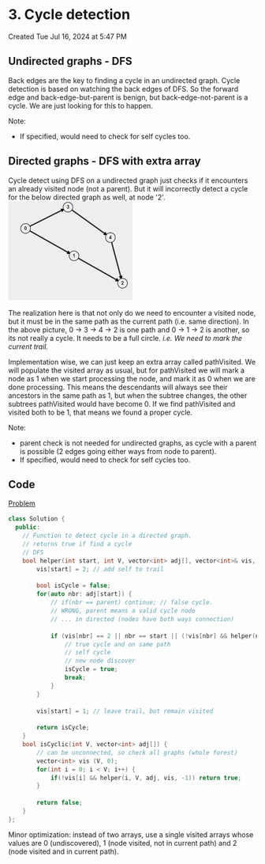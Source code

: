 # 3. Cycle detection
Created Tue Jul 16, 2024 at 5:47 PM

## Undirected graphs - DFS
Back edges are the key to finding a cycle in an undirected graph. Cycle detection is based on watching the back edges of DFS. So the forward edge and back-edge-but-parent is benign, but back-edge-not-parent is a cycle. We are just looking for this to happen.

Note:
- If specified, would need to check for self cycles too.

## Directed graphs - DFS with extra array
Cycle detect using DFS on a undirected graph just checks if it encounters an already visited node (not a parent). But it will incorrectly detect a cycle for the below directed graph as well, at node '2'.
![](../../../../../../assets/3-Cycle-detection-image-1-1a642cda.png)

The realization here is that not only do we need to encounter a visited node, but it must be in the same path as the current path (i.e. same direction). In the above picture, 0 -> 3 -> 4 -> 2 is one path and 0 -> 1 -> 2 is another, so its not really a cycle. It needs to be a full circle. *i.e. We need to mark the current trail.*

Implementation wise, we can just keep an extra array called pathVisited. We will populate the visited array as usual, but for pathVisited we will mark a node as 1 when we start processing the node, and mark it as 0 when we are done processing. This means the descendants will always see their ancestors in the same path as 1, but when the subtree changes, the other subtrees pathVisited would have become 0. If we find pathVisited and visited both to be 1, that means we found a proper cycle.

Note: 
- parent check is not needed for undirected graphs, as cycle with a parent is possible (2 edges going either ways from node to parent).
- If specified, would need to check for self cycles too.

## Code
[Problem](https://www.geeksforgeeks.org/problems/detect-cycle-in-a-directed-graph/1)

```cpp
class Solution {
  public:
    // Function to detect cycle in a directed graph.
    // returns true if find a cycle
    // DFS
    bool helper(int start, int V, vector<int> adj[], vector<int>& vis, int parent) {
        vis[start] = 2; // add self to trail

        bool isCycle = false;
        for(auto nbr: adj[start]) {
            // if(nbr == parent) continue; // false cycle.
            // WRONG, parent means a valid cycle node
            // ... in directed (nodes have both ways connection)

            if (vis[nbr] == 2 || nbr == start || (!vis[nbr] && helper(nbr, V, adj, vis, start))) {
                // true cycle and on same path
                // self cycle
                // new node discover
                isCycle = true;
                break;
            }
        }

        vis[start] = 1; // leave trail, but remain visited

        return isCycle;
    }
    bool isCyclic(int V, vector<int> adj[]) {
        // can be unconnected, so check all graphs (whole forest)
        vector<int> vis (V, 0);
        for(int i = 0; i < V; i++) {
            if(!vis[i] && helper(i, V, adj, vis, -1)) return true;
        }

        return false;
    }
};
```

Minor optimization: instead of two arrays, use a single visited arrays whose values are 0 (undiscovered), 1 (node visited, not in current path) and 2 (node visited and in current path).